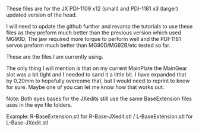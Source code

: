 These files are for the JX PDI-1109 x12 (small) and PDI-1181 x3 (larger) updated version of the head. 

I will need to update the github further and revamp the tutorials to use these files as they preform much better than the previous version which used MG90D.
The jaw required more torque to perform well and the PDI-1181 servos preform much better than MG90D/MG92B/etc tested so far.

These are the files I am currently using. 

The only thing I will mention is that on my current MainPlate the MainGear slot was a bit tight and I needed to sand it a little bit. I have expanded that by 0.20mm to hopefully overcome that, but I would need to reprint to know for sure. Maybe one of you can let me know how that works out. 

Note: Both eyes bases for the JXedits still use the same BaseExtension files uses in the eye file folders.

Example: R-BaseExtension.stl for R-Base-JXedit.stl / L-BaseExtension.stl for L-Base-JXedit.stl
